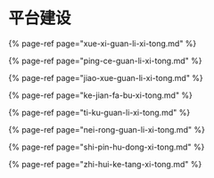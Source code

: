# 平台建设

{% page-ref page="xue-xi-guan-li-xi-tong.md" %}

{% page-ref page="ping-ce-guan-li-xi-tong.md" %}

{% page-ref page="jiao-xue-guan-li-xi-tong.md" %}

{% page-ref page="ke-jian-fa-bu-xi-tong.md" %}

{% page-ref page="ti-ku-guan-li-xi-tong.md" %}

{% page-ref page="nei-rong-guan-li-xi-tong.md" %}

{% page-ref page="shi-pin-hu-dong-xi-tong.md" %}

{% page-ref page="zhi-hui-ke-tang-xi-tong.md" %}






